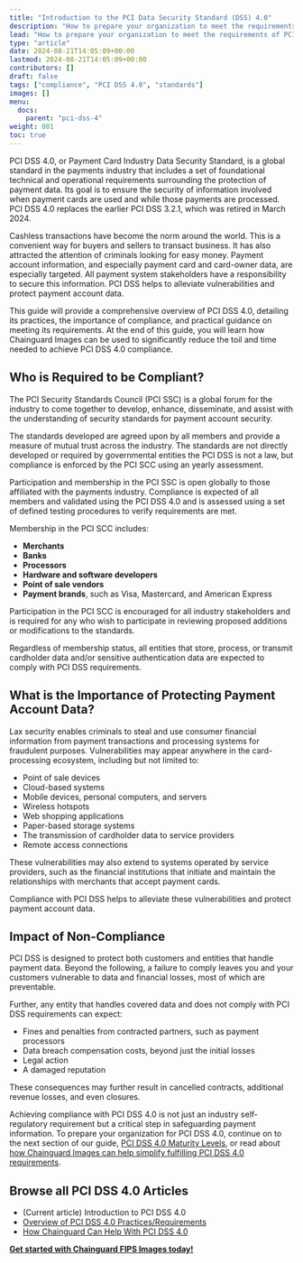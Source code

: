 ```yaml
---
title: "Introduction to the PCI Data Security Standard (DSS) 4.0"
description: "How to prepare your organization to meet the requirements of PCI DSS 4.0"
lead: "How to prepare your organization to meet the requirements of PCI DSS 4.0"
type: "article"
date: 2024-08-21T14:05:09+00:00
lastmod: 2024-08-21T14:05:09+00:00
contributors: []
draft: false
tags: ["compliance", "PCI DSS 4.0", "standards"]
images: []
menu:
  docs:
    parent: "pci-dss-4"
weight: 001
toc: true
---
```


PCI DSS 4.0, or Payment Card Industry Data Security Standard, is a global standard in the payments industry that includes a set of foundational technical and operational requirements surrounding the protection of payment data. Its goal is to ensure the security of information involved when payment cards are used and while those payments are processed. PCI DSS 4.0 replaces the earlier PCI DSS 3.2.1, which was retired in March 2024.

Cashless transactions have become the norm around the world. This is a convenient way for buyers and sellers to transact business. It has also attracted the attention of criminals looking for easy money. Payment account information, and especially payment card and card-owner data, are especially targeted. All payment system stakeholders have a responsibility to secure this information. PCI DSS helps to alleviate vulnerabilities and protect payment account data.

This guide will provide a comprehensive overview of PCI DSS 4.0, detailing its practices, the importance of compliance, and practical guidance on meeting its requirements. At the end of this guide, you will learn how Chainguard Images can be used to significantly reduce the toil and time needed to achieve PCI DSS 4.0 compliance.


## Who is Required to be Compliant?

The PCI Security Standards Council (PCI SSC) is a global forum for the industry to come together to develop, enhance, disseminate, and assist with the understanding of security standards for payment account security.

The standards developed are agreed upon by all members and provide a measure of mutual trust across the industry. The standards are not directly developed or required by governmental entities the PCI DSS is not a law, but compliance is enforced by the PCI SCC using an yearly assessment.

Participation and membership in the PCI SSC is open globally to those affiliated with the payments industry. Compliance is expected of all members and validated using the PCI DSS 4.0 and is assessed using a set of defined testing procedures to verify requirements are met.

Membership in the PCI SCC includes:

- **Merchants**
- **Banks**
- **Processors**
- **Hardware and software developers**
- **Point of sale vendors**
- **Payment brands**, such as Visa, Mastercard, and American Express

Participation in the PCI SCC is encouraged for all industry stakeholders and is required for any who wish to participate in reviewing proposed additions or modifications to the standards.

Regardless of membership status, all entities that store, process, or transmit cardholder data and/or sensitive authentication data are expected to comply with PCI DSS requirements.


## What is the Importance of Protecting Payment Account Data?

Lax security enables criminals to steal and use consumer financial information from payment transactions and processing systems for fraudulent purposes. Vulnerabilities may appear anywhere in the card-processing ecosystem, including but not limited to:

- Point of sale devices
- Cloud-based systems
- Mobile devices, personal computers, and servers
- Wireless hotspots
- Web shopping applications
- Paper-based storage systems
- The transmission of cardholder data to service providers
- Remote access connections

These vulnerabilities may also extend to systems operated by service providers, such as the financial institutions that initiate and maintain the relationships with merchants that accept payment cards.

Compliance with PCI DSS helps to alleviate these vulnerabilities and protect payment account data.


## Impact of Non-Compliance

PCI DSS is designed to protect both customers and entities that handle payment data. Beyond the following, a failure to comply leaves you and your customers vulnerable to data and financial losses, most of which are preventable.

Further, any entity that handles covered data and does not comply with PCI DSS requirements can expect:

- Fines and penalties from contracted partners, such as payment processors
- Data breach compensation costs, beyond just the initial losses
- Legal action
- A damaged reputation

These consequences may further result in cancelled contracts, additional revenue losses, and even closures.

Achieving compliance with PCI DSS 4.0 is not just an industry self-regulatory requirement but a critical step in safeguarding payment information. To prepare your organization for PCI DSS 4.0, continue on to the next section of our guide, [PCI DSS 4.0 Maturity Levels](/software-security/compliance/cmmc-2/cmmc-2-levels/), or read about [how Chainguard Images can help simplify fulfilling PCI DSS 4.0 requirements](/software-security/compliance/cmmc-2/cmmc-chainguard/).

## Browse all PCI DSS 4.0 Articles

- (Current article) Introduction to PCI DSS 4.0
- [Overview of PCI DSS 4.0 Practices/Requirements](/software-security/compliance/pci-dss-4/pci-dss-practices/)
- [How Chainguard Can Help With PCI DSS 4.0](/software-security/compliance/pci-dss-4/pci-dss-chainguard/)

**[Get started with Chainguard FIPS Images today!](https://images.chainguard.dev/?category=fips?utm_source=cg-academy&utm_medium=referral&utm_campaign=dev-enablement)**
